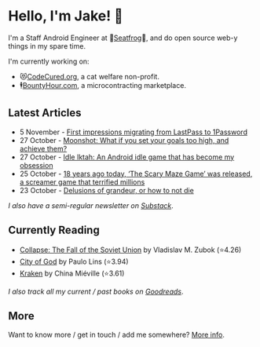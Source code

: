 # Hello, I'm Jake! 👋

I'm a Staff Android Engineer at 🐸[Seatfrog](https://seatfrog.com/)🐸, and do open source web-y things in my spare time. 

I'm currently working on:
* 😻[CodeCured.org](https://codecured.org), a cat welfare non-profit.
* 🕴️[BountyHour.com](https://bountyhour.com), a microcontracting marketplace.

## Latest Articles
<!-- feed start -->
- 5 November - [First impressions migrating from LastPass to 1Password](http://blog.jakelee.co.uk/1password-migration/)
- 27 October - [Moonshot: What if you set your goals too high, and achieve them?](http://fragments.jakelee.co.uk/moonshots-and-how-to-achieve-them/)
- 27 October - [Idle Iktah: An Android idle game that has become my obsession](http://jakelee.co.uk/idle-iktah-android-game/)
- 25 October - [18 years ago today, ‘The Scary Maze Game’ was released, a screamer game that terrified millions](http://history.jakelee.co.uk/the-scary-maze-game-screamer-decompiled/)
- 23 October - [Delusions of grandeur, or how to not die](http://fragments.jakelee.co.uk/delusions-of-grandeur/)
<!-- feed end -->
*I also have a semi-regular newsletter on [Substack](https://jakeweeklee.substack.com)*.

## Currently Reading
<!-- GOODREADS-LIST:START -->
- [Collapse: The Fall of the Soviet Union](https://www.goodreads.com/review/show/4630812022?utm_medium=api&utm_source=rss) by Vladislav M. Zubok (⭐️4.26)
- [City of God](https://www.goodreads.com/review/show/5625209050?utm_medium=api&utm_source=rss) by Paulo Lins (⭐️3.94)
- [Kraken](https://www.goodreads.com/review/show/5893384412?utm_medium=api&utm_source=rss) by China Miéville (⭐️3.61)
<!-- GOODREADS-LIST:END -->
*I also track all my current / past books on [Goodreads](https://goodreads.com/jakesteam)*.

## More

Want to know more / get in touch / add me somewhere? [More info](https://jakelee.co.uk/about/).
